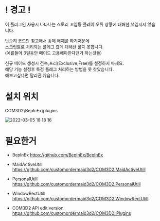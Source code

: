 ﻿

# ! 경고 !  
  
이 플러그인 사용시 나타나는 스토리 꼬임등 플레이 오류 상황에 대해선 책임지지 않습니다.  
  
단순히 코드만 참고해서 강제 해제를 하기때문에  
스크립트로 처리되는 플레그 값에 대해선 풀지 못합니다.  
(예를들어 3일동안 메이드 고용해야한다던가 하는것들)  
  
신규 메이드 생성시 전속,프리(Exclusive,Free)를 설정하지 마세요.  
해당 기능 설정후 특정 플레그 처리하는 방법을 못 찻았습니다.  
해보고싶다면 말리진 않습니다.  
  

# 설치 위치

COM3D2\BepInEx\plugins

![2022-03-05 16 18 16](https://user-images.githubusercontent.com/20321215/156872978-32b741c3-77b1-4057-bba3-8da6b5c94bf7.png)


# 필요한거

- BepInEx https://github.com/BepInEx/BepInEx  

- MaidActiveUtill https://github.com/customordermaid3d2/COM3D2.MaidActiveUtill
- PersonalUtill https://github.com/customordermaid3d2/COM3D2.PersonalUtill
- WindowRectUtill https://github.com/customordermaid3d2/COM3D2.WindowRectUtill  
- COM3D2 API edit version https://github.com/customordermaid3d2/COM3D2_Plugins  

